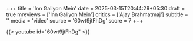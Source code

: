 +++
title = 'Inn Galiyon Mein'
date = 2025-03-15T20:44:29+05:30
draft = true
mreviews = ['Inn Galiyon Mein']
critics = ['Ajay Brahmatmaj']
subtitle = ''
media = 'video'
source = '60wt9jtFhDg'
score = 7
+++

{{< youtube id="60wt9jtFhDg" >}}
